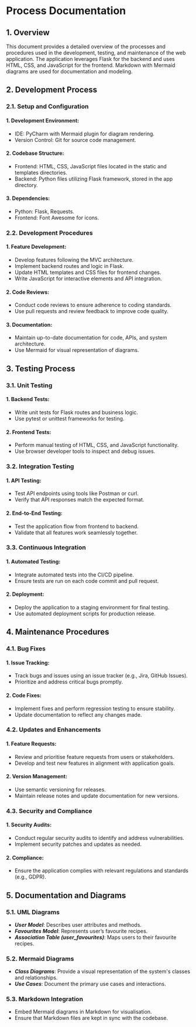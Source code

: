 # Process Documentation

## 1. Overview
   This document provides a detailed overview of the processes and procedures used in the development, testing, and
   maintenance of the web application. The application leverages Flask for the backend and uses HTML, CSS, and
   JavaScript for the frontend. Markdown with Mermaid diagrams are used for documentation and modeling.

## 2. Development Process
### 2.1. Setup and Configuration
#### 1. Development Environment:
- IDE: PyCharm with Mermaid plugin for diagram rendering.
- Version Control: Git for source code management.

#### 2. Codebase Structure:
- Frontend: HTML, CSS, JavaScript files located in the static and templates directories.
- Backend: Python files utilizing Flask framework, stored in the app directory.

#### 3. Dependencies:
- Python: Flask, Requests.
- Frontend: Font Awesome for icons.

### 2.2. Development Procedures
#### 1. Feature Development:
- Develop features following the MVC architecture.
- Implement backend routes and logic in Flask.
- Update HTML templates and CSS files for frontend changes.
- Write JavaScript for interactive elements and API integration.

#### 2. Code Reviews:
- Conduct code reviews to ensure adherence to coding standards.
- Use pull requests and review feedback to improve code quality.

#### 3. Documentation:
- Maintain up-to-date documentation for code, APIs, and system architecture.
- Use Mermaid for visual representation of diagrams.

## 3. Testing Process
### 3.1. Unit Testing
#### 1. Backend Tests:
- Write unit tests for Flask routes and business logic.
- Use pytest or unittest frameworks for testing.

#### 2. Frontend Tests:
- Perform manual testing of HTML, CSS, and JavaScript functionality.
- Use browser developer tools to inspect and debug issues.

### 3.2. Integration Testing
#### 1. API Testing:
- Test API endpoints using tools like Postman or curl.
- Verify that API responses match the expected format.

#### 2. End-to-End Testing:
- Test the application flow from frontend to backend.
- Validate that all features work seamlessly together.

### 3.3. Continuous Integration
#### 1. Automated Testing:
- Integrate automated tests into the CI/CD pipeline.
- Ensure tests are run on each code commit and pull request.

#### 2. Deployment:
- Deploy the application to a staging environment for final testing.
- Use automated deployment scripts for production release.

## 4. Maintenance Procedures
### 4.1. Bug Fixes
#### 1. Issue Tracking:
- Track bugs and issues using an issue tracker (e.g., Jira, GitHub Issues).
- Prioritize and address critical bugs promptly.

#### 2. Code Fixes:
- Implement fixes and perform regression testing to ensure stability.
- Update documentation to reflect any changes made.

### 4.2. Updates and Enhancements
#### 1. Feature Requests:
- Review and prioritise feature requests from users or stakeholders.
- Develop and test new features in alignment with application goals.

#### 2. Version Management:
- Use semantic versioning for releases.
- Maintain release notes and update documentation for new versions.

### 4.3. Security and Compliance
#### 1. Security Audits:
- Conduct regular security audits to identify and address vulnerabilities.
- Implement security patches and updates as needed.

#### 2. Compliance:
- Ensure the application complies with relevant regulations and standards (e.g., GDPR).

## 5. Documentation and Diagrams
### 5.1. UML Diagrams
- ***User Model***: Describes user attributes and methods.
- ***Favourites Model***: Represents user’s favourite recipes.
- ***Association Table (user_favourites)***: Maps users to their favourite recipes.

### 5.2. Mermaid Diagrams
- ***Class Diagrams***: Provide a visual representation of the system's classes and relationships.
- ***Use Cases***: Document the primary use cases and interactions.
   
### 5.3. Markdown Integration
- Embed Mermaid diagrams in Markdown for visualisation.
- Ensure that Markdown files are kept in sync with the codebase.